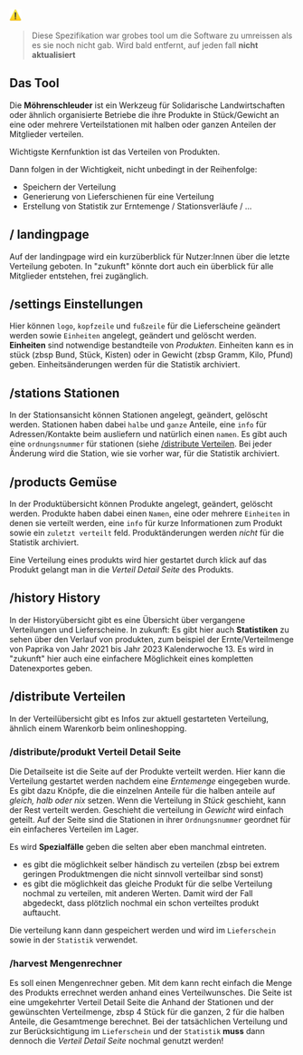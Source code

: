 ![:warning:](icons/warning.png)
> Diese Spezifikation war grobes tool um die Software zu umreissen als es sie noch nicht gab. Wird bald entfernt, auf jeden fall __nicht aktualisiert__
## Das Tool
Die **Möhrenschleuder** ist ein Werkzeug für Solidarische Landwirtschaften oder ähnlich organisierte Betriebe die ihre Produkte in Stück/Gewicht an eine oder mehrere Verteilstationen mit halben oder ganzen Anteilen der Mitglieder verteilen.

Wichtigste Kernfunktion ist das Verteilen von Produkten.

Dann folgen in der Wichtigkeit, nicht unbedingt in der Reihenfolge:

 - Speichern der Verteilung
 - Generierung von Lieferschienen für eine Verteilung
 - Erstellung von Statistik zur Erntemenge / Stationsverläufe / ...

## / landingpage

Auf der landingpage wird ein kurzüberblick für Nutzer:Innen über die letzte Verteilung geboten. In "zukunft" könnte dort auch ein überblick für alle Mitglieder entstehen, frei zugänglich.

## /settings Einstellungen

Hier können `logo`, `kopfzeile` und `fußzeile` für die Lieferscheine geändert werden sowie `Einheiten` angelegt, geändert und gelöscht werden. **Einheiten** sind notwendige bestandteile von *Produkten*. Einheiten kann es in stück (zbsp Bund, Stück, Kisten) oder in Gewicht (zbsp Gramm, Kilo, Pfund) geben.
Einheitsänderungen werden für die Statistik archiviert.

## /stations Stationen

In der Stationsansicht können Stationen angelegt, geändert, gelöscht werden.
Stationen haben dabei `halbe` und `ganze` Anteile, eine `info` für Adressen/Kontakte beim ausliefern und natürlich einen `namen`. Es gibt auch eine `ordnungsnummer` für stationen (siehe [/distribute Verteilen](Benutzung.md).
Bei jeder Änderung wird die Station, wie sie vorher war, für die Statistik archiviert.

## /products Gemüse

In der Produktübersicht können Produkte angelegt, geändert, gelöscht werden.
Produkte haben dabei einen `Namen`, eine oder mehrere `Einheiten` in denen sie verteilt werden, eine `info` für kurze Informationen zum Produkt sowie ein `zuletzt verteilt` feld.
Produktänderungen werden *nicht* für die Statistik archiviert.

Eine Verteilung eines produkts wird hier gestartet durch klick auf das Produkt gelangt man in die *Verteil Detail Seite* des Produkts.

## /history History

In der Historyübersicht gibt es eine Übersicht über vergangene Verteilungen und Lieferscheine.
In zukunft: Es gibt hier auch **Statistiken** zu sehen über den Verlauf von produkten, zum beispiel der Ernte/Verteilmenge von Paprika von Jahr 2021 bis Jahr 2023 Kalenderwoche 13.
Es wird in "zukunft" hier auch eine einfachere Möglichkeit eines kompletten Datenexportes geben.

## /distribute Verteilen

In der Verteilübersicht gibt es Infos zur aktuell gestarteten Verteilung, ähnlich einem Warenkorb beim onlineshopping.

### /distribute/produkt Verteil Detail Seite

Die Detailseite ist die Seite auf der Produkte verteilt werden. Hier kann die Verteilung gestartet werden nachdem eine *Erntemenge* eingegeben wurde.
Es gibt dazu Knöpfe, die die einzelnen Anteile für die halben anteile auf *gleich, halb oder nix* setzen.
Wenn die Verteilung in *Stück* geschieht, kann der Rest verteilt werden. Geschieht die verteilung in *Gewicht* wird einfach geteilt.
Auf der Seite sind die Stationen in ihrer `Ordnungsnummer` geordnet für ein einfacheres Verteilen im Lager.

Es wird **Spezialfälle** geben die selten aber eben manchmal eintreten.
 - es gibt die möglichkeit selber händisch zu verteilen (zbsp bei extrem geringen Produktmengen die nicht sinnvoll verteilbar sind sonst)
 - es gibt die möglichkeit das gleiche Produkt für die selbe Verteilung nochmal zu verteilen, mit anderen Werten. Damit wird der Fall abgedeckt, dass plötzlich nochmal ein schon verteiltes produkt auftaucht.

Die verteilung kann dann gespeichert werden und wird im `Lieferschein` sowie in der `Statistik` verwendet.

### /harvest Mengenrechner

Es soll einen Mengenrechner geben. Mit dem kann recht einfach die Menge des Produkts errechnet werden anhand eines Verteilwunsches. Die Seite ist eine umgekehrter Verteil Detail Seite die Anhand der Stationen und der gewünschten Verteilmenge, zbsp 4 Stück für die ganzen, 2 für die halben Anteile, die Gesamtmenge berechnet. Bei der tatsächlichen Verteilung und zur Berücksichtigung im `Lieferschein` und der `Statistik` **muss** dann dennoch die *Verteil Detail Seite* nochmal genutzt werden!

